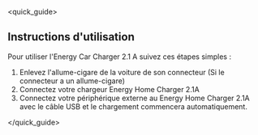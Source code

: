 <quick_guide>
## Instructions d'utilisation

Pour utiliser l'Energy Car Charger 2.1 A suivez ces étapes simples :

1.	Enlevez l'allume-cigare de la voiture de son connecteur (Si le connecteur a un allume-cigare)
2.	Connectez votre chargeur Energy Home Charger 2.1A
3.	Connectez votre périphérique externe au Energy Home Charger 2.1A avec le câble USB et le chargement commencera automatiquement.


</quick_guide>
